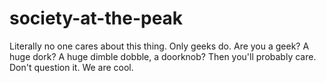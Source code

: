 # society-at-the-peak

Literally no one cares about this thing.
Only geeks do.
Are you a geek? A huge dork? A huge dimble dobble, a doorknob?
Then you'll probably care.
Don't question it.
We are cool.
